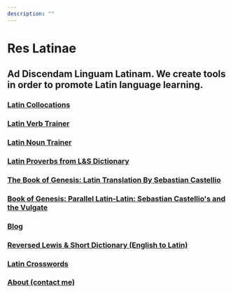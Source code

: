 ```yaml
---
description: ""
---
```

# Res Latinae 

## Ad Discendam Linguam Latinam. We create tools in order to promote Latin language learning.

### [Latin Collocations](/collocations/)

### [Latin Verb Trainer](/verbs/)

### [Latin Noun Trainer](/nouns/)

### [Latin Proverbs from L&S Dictionary](ls)

### [The Book of Genesis: Latin Translation By Sebastian Castellio](https://www.amazon.com/dp/B08RJXS2GD)

### [Book of Genesis: Parallel Latin-Latin: Sebastian Castellio's and the Vulgate](https://www.amazon.com/dp/B08RDYQNPN)

### [Blog](/latin_blog/)

### [Reversed Lewis & Short Dictionary (English to Latin)](rls.html)

### [Latin Crosswords](https://www.amazon.com/dp/B08LNQ7NQT)

### [About (contact me)](about)
